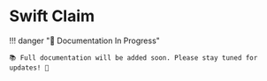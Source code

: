 # Swift Claim

!!! danger "🚧 Documentation In Progress"

    📚 Full documentation will be added soon. Please stay tuned for updates! 🔔
